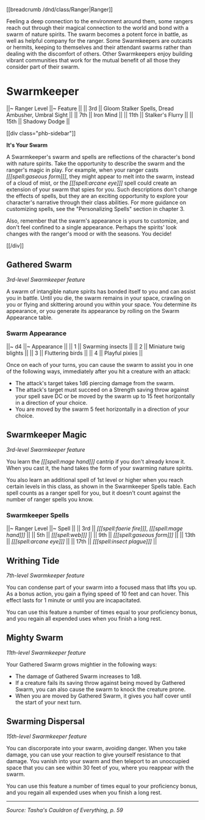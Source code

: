 [[breadcrumb /dnd/class/Ranger|Ranger]]

Feeling a deep connection to the environment around them, some rangers reach out through their magical connection to the world and bond with a swarm of nature spirits. The swarm becomes a potent force in battle, as well as helpful company for the ranger. Some Swarmkeepers are outcasts or hermits, keeping to themselves and their attendant swarms rather than dealing with the discomfort of others. Other Swarmkeepers enjoy building vibrant communities that work for the mutual benefit of all those they consider part of their swarm.

# Swarmkeeper

||~ Ranger Level ||~ Feature ||
|| 3rd || Gloom Stalker Spells, Dread Ambusher, Umbral Sight ||
|| 7th || Iron Mind ||
|| 11th || Stalker's Flurry ||
|| 15th || Shadowy Dodge ||

[[div class="phb-sidebar"]]

**It's Your Swarm**

A Swarmkeeper's swarm and spells are reflections of the character's bond with nature spirits. Take the opportunity to describe the swarm and the ranger's magic in play. For example, when your ranger casts _[[[spell:gaseous form]]]_, they might appear to melt into the swarm, instead of a cloud of mist, or the _[[[spell:arcane eye]]]_ spell could create an extension of your swarm that spies for you. Such descriptions don't change the effects of spells, but they are an exciting opportunity to explore your character's narrative through their class abilities. For more guidance on customizing spells, see the "Personalizing Spells" section in chapter 3.

Also, remember that the swarm's appearance is yours to customize, and don't feel confined to a single appearance. Perhaps the spirits' look changes with the ranger's mood or with the seasons. You decide!

[[/div]]

## Gathered Swarm

_3rd-level Swarmkeeper feature_

A swarm of intangible nature spirits has bonded itself to you and can assist you in battle. Until you die, the swarm remains in your space, crawling on you or flying and skittering around you within your space. You determine its appearance, or you generate its appearance by rolling on the Swarm Appearance table.

### Swarm Appearance

||~ d4 ||~ Appearance ||
|| 1 || Swarming insects ||
|| 2 || Miniature twig blights ||
|| 3 || Fluttering birds ||
|| 4 || Playful pixies ||

Once on each of your turns, you can cause the swarm to assist you in one of the following ways, immediately after you hit a creature with an attack:

* The attack's target takes 1d6 piercing damage from the swarm.
* The attack's target must succeed on a Strength saving throw against your spell save DC or be moved by the swarm up to 15 feet horizontally in a direction of your choice.
* You are moved by the swarm 5 feet horizontally in a direction of your choice.

## Swarmkeeper Magic

_3rd-level Swarmkeeper feature_

You learn the _[[[spell:mage hand]]]_ cantrip if you don't already know it. When you cast it, the hand takes the form of your swarming nature spirits.

You also learn an additional spell of 1st level or higher when you reach certain levels in this class, as shown in the Swarmkeeper Spells table. Each spell counts as a ranger spell for you, but it doesn't count against the number of ranger spells you know.

### Swarmkeeper Spells

||~ Ranger Level ||~ Spell ||
|| 3rd || _[[[spell:faerie fire]]]_, _[[[spell:mage hand]]]_ ||
|| 5th || _[[[spell:web]]]_ ||
|| 9th || _[[[spell:gaseous form]]]_ ||
|| 13th || _[[[spell:arcane eye]]]_ ||
|| 17th || _[[[spell:insect plague]]]_ ||

## Writhing Tide

_7th-level Swarmkeeper feature_

You can condense part of your swarm into a focused mass that lifts you up. As a bonus action, you gain a flying speed of 10 feet and can hover. This effect lasts for 1 minute or until you are incapacitated.

You can use this feature a number of times equal to your proficiency bonus, and you regain all expended uses when you finish a long rest.

## Mighty Swarm

_11th-level Swarmkeeper feature_

Your Gathered Swarm grows mightier in the following ways:

* The damage of Gathered Swarm increases to 1d8.
* If a creature fails its saving throw against being moved by Gathered Swarm, you can also cause the swarm to knock the creature prone.
* When you are moved by Gathered Swarm, it gives you half cover until the start of your next turn.

## Swarming Dispersal

_15th-level Swarmkeeper feature_

You can discorporate into your swarm, avoiding danger. When you take damage, you can use your reaction to give yourself resistance to that damage. You vanish into your swarm and then teleport to an unoccupied space that you can see within 30 feet of you, where you reappear with the swarm.

You can use this feature a number of times equal to your proficiency bonus, and you regain all expended uses when you finish a long rest.

----

*Source: Tasha's Cauldron of Everything, p. 59*

